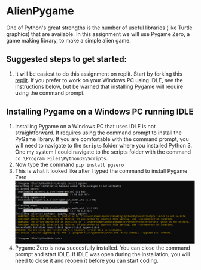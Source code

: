 AlienPygame
===========
One of Python's great strengths is the number of useful libraries (like Turtle graphics) that are available. In this assignment we will use Pygame Zero, a game making library, to make a simple alien game.

Suggested steps to get started:
---------------------------------
1. It will be easiest to do this assignment on replit. Start by forking this [replit](https://replit.com/@MrSimonLowell/PygameAlienBase). If you prefer to work on your Windows PC using IDLE, see the instructions below, but be warned that installing Pygame will require using the command prompt.

Installing Pygame on a Windows PC running IDLE
----------------------------------------------
1. Installing Pygame on a Windows PC that uses IDLE is not straightforward. It requires using the command prompt to install the PyGame library. If you are comfortable with the command prompt, you will need to navigate to the `Scripts` folder where you installed Python 3. One my system I could navigate to the scripts folder with the command `cd \Program Files\Python39\Scripts`.
2. Now type the command `pip install pgzero`
3. This is what it looked like after I typed the command to install Pygame Zero   
   ![](InstallingPgzeroWindows.PNG)
4. Pygame Zero is now succesfully installed. You can close the command prompt and start IDLE. If IDLE was open during the installation, you will need to close it and reopen it before you can start coding.
